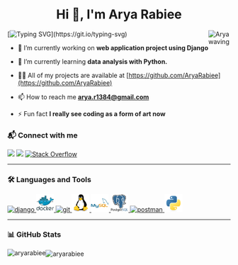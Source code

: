 <h1 align="center">Hi 👋, I'm Arya Rabiee</h1>

<img align="right" alt="Arya waving" width="50" src="https://user-images.githubusercontent.com/74038190/212284087-bbe7e430-757e-4901-90bf-4cd2ce3e1852.gif">

[![Typing SVG](https://readme-typing-svg.demolab.com?font=Fira+Code&weight=200&pause=1000&color=670707&background=FFEEA000&center=true&width=435&lines=I'm+a+Backend+Developer+...)](https://git.io/typing-svg)



- 🔭 I’m currently working on **web application project using Django**

- 🌱 I’m currently learning **data analysis with Python.**

- 👨‍💻 All of my projects are available at [https://github.com/AryaRabiee](https://github.com/AryaRabiee)

- 📫 How to reach me **arya.r1384@gmail.com**

- ⚡ Fun fact **I really see coding as a form of art now**




   





### 📬 Connect with me

<p align="left">
  <a href="mailto:arya.r1384@gmail.com"><img src="https://img.shields.io/badge/Gmail-D14836?style=flat&logo=gmail&logoColor=white"/></a>
  <a href="https://t.me/AJanuTwinkleR"><img src="https://img.shields.io/badge/Telegram-2CA5E0?style=flat&logo=telegram&logoColor=white"/></a>
  <a href="https://stackoverflow.com/users/26700243/arya-r" target="_blank">
  <img src="https://img.shields.io/badge/Stack%20Overflow-FE7A16?style=flat&logo=stackoverflow&logoColor=white" alt="Stack Overflow"/>
</a>
</p>

---

### 🛠️ Languages and Tools

<p align="left"> 
  <a href="https://www.djangoproject.com/" target="_blank" rel="noreferrer"> <img src="https://cdn.worldvectorlogo.com/logos/django.svg" alt="django" width="40" height="40"/> </a> 
  <a href="https://www.docker.com/" target="_blank" rel="noreferrer"> <img src="https://raw.githubusercontent.com/devicons/devicon/master/icons/docker/docker-original-wordmark.svg" alt="docker" width="40" height="40"/> </a> 
  <a href="https://git-scm.com/" target="_blank" rel="noreferrer"> <img src="https://www.vectorlogo.zone/logos/git-scm/git-scm-icon.svg" alt="git" width="40" height="40"/> </a> 
  <a href="https://www.linux.org/" target="_blank" rel="noreferrer"> <img src="https://raw.githubusercontent.com/devicons/devicon/master/icons/linux/linux-original.svg" alt="linux" width="40" height="40"/> </a> 
  <a href="https://www.mysql.com/" target="_blank" rel="noreferrer"> <img src="https://raw.githubusercontent.com/devicons/devicon/master/icons/mysql/mysql-original-wordmark.svg" alt="mysql" width="40" height="40"/> </a> 
  <a href="https://www.postgresql.org" target="_blank" rel="noreferrer"> <img src="https://raw.githubusercontent.com/devicons/devicon/master/icons/postgresql/postgresql-original-wordmark.svg" alt="postgresql" width="40" height="40"/> </a> 
  <a href="https://postman.com" target="_blank" rel="noreferrer"> <img src="https://www.vectorlogo.zone/logos/getpostman/getpostman-icon.svg" alt="postman" width="40" height="40"/> </a> 
  <a href="https://www.python.org" target="_blank" rel="noreferrer"> <img src="https://raw.githubusercontent.com/devicons/devicon/master/icons/python/python-original.svg" alt="python" width="40" height="40"/> </a> 
</p>

---

### 📊 GitHub Stats

<p><img align="left" src="https://github-readme-stats.vercel.app/api/top-langs?username=aryarabiee&show_icons=true&locale=en&layout=compact" alt="aryarabiee" /></p>


<p><img align="center" src="https://github-readme-streak-stats.herokuapp.com/?user=aryarabiee&" alt="aryarabiee" /></p>
